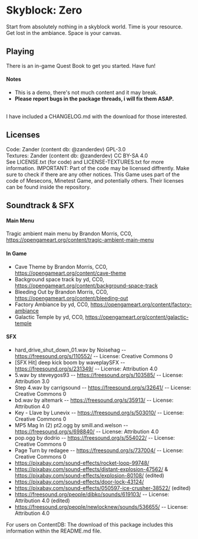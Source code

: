 # Skyblock: Zero
Start from absolutely nothing in a skyblock world. Time is your resource. Get lost in the ambiance. Space is your canvas.<br>

## Playing
There is an in-game Quest Book to get you started. Have fun!<br>
#### Notes
- This is a demo, there's not much content and it may break.
- **Please report bugs in the package threads, i will fix them ASAP.**
<br>
I have included a CHANGELOG.md with the download for those interested.

## Licenses
Code: Zander (content db: @zanderdev) GPL-3.0<br>
Textures: Zander (content db: @zanderdev) CC BY-SA 4.0<br>
See LICENSE.txt (for code) and LICENSE-TEXTURES.txt for more information.
IMPORTANT: Part of the code may be licensed diffrently. Make sure to check if there are any other notices.
This Game uses part of the code of Mesecons, Minetest Game, and potentially others. Their licenses can be found inside the repository.

## Soundtrack & SFX
#### Main Menu
Tragic ambient main menu by Brandon Morris, CC0, https://opengameart.org/content/tragic-ambient-main-menu

#### In Game
- Cave Theme by Brandon Morris, CC0, https://opengameart.org/content/cave-theme
- Background space track by yd, CC0, https://opengameart.org/content/background-space-track
- Bleeding Out by Brandon Morris, CC0, https://opengameart.org/content/bleeding-out
- Factory Ambiance by yd, CC0, https://opengameart.org/content/factory-ambiance
- Galactic Temple by yd, CC0, https://opengameart.org/content/galactic-temple

#### SFX
- hard_drive_shut_down_01.wav by Noisehag -- https://freesound.org/s/110552/ -- License: Creative Commons 0
- [SFX Hit] deep kick boom by waveplaySFX -- https://freesound.org/s/231349/ -- License: Attribution 4.0
- 5.wav by steveygos93 -- https://freesound.org/s/103585/ -- License: Attribution 3.0
- Step 4.wav by carrigsound -- https://freesound.org/s/32641/ -- License: Creative Commons 0
- bd.wav by altemark -- https://freesound.org/s/35913/ -- License: Attribution 4.0
- Key - Llave by Lunevix -- https://freesound.org/s/503010/ -- License: Creative Commons 0
- MP5 Mag In (2) pt2.ogg by smill.and.welson -- https://freesound.org/s/698840/ -- License: Attribution 4.0
- pop.ogg by dodrio -- https://freesound.org/s/554022/ -- License: Creative Commons 0
- Page Turn by redagee -- https://freesound.org/s/737004/ -- License: Creative Commons 0
- https://pixabay.com/sound-effects/rocket-loop-99748/
- https://pixabay.com/sound-effects/distant-explosion-47562/ & https://pixabay.com/sound-effects/explosion-80108/ (edited)
- https://pixabay.com/sound-effects/door-lock-43124/
- https://pixabay.com/sound-effects/050597-ice-crusher-38522/ (edited)
- https://freesound.org/people/dibko/sounds/619103/ -- License: Attribution 4.0 (edited)
- https://freesound.org/people/newlocknew/sounds/536655/  -- License: Attribution 4.0

For users on ContentDB: The download of this package includes this information within the README.md file.